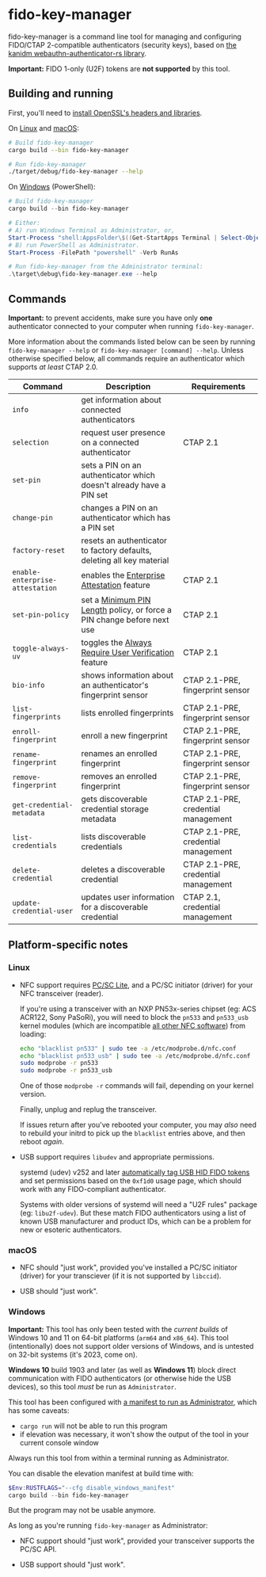 # fido-key-manager

fido-key-manager is a command line tool for managing and configuring FIDO/CTAP
2-compatible authenticators (security keys), based on
[the kanidm webauthn-authenticator-rs library][0].

**Important:** FIDO 1-only (U2F) tokens are **not supported** by this tool.

[0]: ../webauthn-authenticator-rs/README.md

## Building and running

First, you'll need to [install OpenSSL's headers and libraries](../OpenSSL.md).

On [Linux](#linux) and [macOS](#macos):

```sh
# Build fido-key-manager
cargo build --bin fido-key-manager

# Run fido-key-manager
./target/debug/fido-key-manager --help
```

On [Windows](#windows) (PowerShell):

```powershell
# Build fido-key-manager
cargo build --bin fido-key-manager

# Either:
# A) run Windows Terminal as Administrator, or,
Start-Process "shell:AppsFolder\$((Get-StartApps Terminal | Select-Object -First 1).AppId)" -Verb RunAs
# B) run PowerShell as Administrator.
Start-Process -FilePath "powershell" -Verb RunAs

# Run fido-key-manager from the Administrator terminal:
.\target\debug\fido-key-manager.exe --help
```

## Commands

**Important:** to prevent accidents, make sure you have only **one**
authenticator connected to your computer when running `fido-key-manager`.

More information about the commands listed below can be seen by running
`fido-key-manager --help` or `fido-key-manager [command] --help`. Unless
otherwise specified below, all commands require an authenticator which supports
*at least* CTAP 2.0.

Command | Description | Requirements
------- | ----------- | ------------
`info` | get information about connected authenticators
`selection` | request user presence on a connected authenticator | CTAP 2.1
`set-pin` | sets a PIN on an authenticator which doesn't already have a PIN set
`change-pin` | changes a PIN on an authenticator which has a PIN set
`factory-reset` | resets an authenticator to factory defaults, deleting all key material
`enable-enterprise-attestation` | enables the [Enterprise Attestation][] feature | CTAP 2.1
`set-pin-policy` | set a [Minimum PIN Length][] policy, or force a PIN change before next use | CTAP 2.1
`toggle-always-uv` | toggles the [Always Require User Verification][] feature | CTAP 2.1
`bio-info` | shows information about an authenticator's fingerprint sensor | CTAP 2.1-PRE, fingerprint sensor
`list-fingerprints` | lists enrolled fingerprints | CTAP 2.1-PRE, fingerprint sensor
`enroll-fingerprint` | enroll a new fingerprint | CTAP 2.1-PRE, fingerprint sensor
`rename-fingerprint` | renames an enrolled fingerprint | CTAP 2.1-PRE, fingerprint sensor
`remove-fingerprint` | removes an enrolled fingerprint | CTAP 2.1-PRE, fingerprint sensor
`get-credential-metadata` | gets discoverable credential storage metadata | CTAP 2.1-PRE, credential management
`list-credentials` | lists discoverable credentials | CTAP 2.1-PRE, credential management
`delete-credential` | deletes a discoverable credential | CTAP 2.1-PRE, credential management
`update-credential-user` | updates user information for a discoverable credential | CTAP 2.1, credential management

[Always Require User Verification]: https://fidoalliance.org/specs/fido-v2.1-ps-20210615/fido-client-to-authenticator-protocol-v2.1-ps-errata-20220621.html#sctn-feature-descriptions-alwaysUv
[Enterprise Attestation]: https://fidoalliance.org/specs/fido-v2.1-ps-20210615/fido-client-to-authenticator-protocol-v2.1-ps-errata-20220621.html#sctn-feature-descriptions-enterp-attstn
[Minimum PIN Length]: https://fidoalliance.org/specs/fido-v2.1-ps-20210615/fido-client-to-authenticator-protocol-v2.1-ps-errata-20220621.html#sctn-feature-descriptions-minPinLength

## Platform-specific notes

### Linux

* NFC support requires [PC/SC Lite][], and a PC/SC initiator (driver) for your
  NFC transceiver (reader).

  If you're using a transceiver with an NXP PN53x-series chipset (eg: ACS
  ACR122, Sony PaSoRi), you will need to block the `pn533` and `pn533_usb`
  kernel modules (which are incompatible [all other NFC software][linuxnfc])
  from loading:

  ```sh
  echo "blacklist pn533" | sudo tee -a /etc/modprobe.d/nfc.conf
  echo "blacklist pn533_usb" | sudo tee -a /etc/modprobe.d/nfc.conf
  sudo modprobe -r pn533
  sudo modprobe -r pn533_usb
  ```

  One of those `modprobe -r` commands will fail, depending on your kernel
  version.
  
  Finally, unplug and replug the transceiver.

  If issues return after you've rebooted your computer, you may *also* need to
  rebuild your initrd to pick up the `blacklist` entries above, and then reboot
  *again*.

* USB support requires `libudev` and appropriate permissions.

  systemd (udev) v252 and later
  [automatically tag USB HID FIDO tokens][udev-tag] and set permissions
  based on the `0xf1d0` usage page, which should work with any
  FIDO-compliant authenticator.

  Systems with older versions of systemd will need a "U2F rules" package
  (eg: `libu2f-udev`). But these match FIDO authenticators using a list of known
  USB manufacturer and product IDs, which can be a problem for new or esoteric
  authenticators.

[linuxnfc]: https://ludovicrousseau.blogspot.com/2013/11/linux-nfc-driver-conflicts-with-ccid.html
[PC/SC Lite]: https://pcsclite.apdu.fr/
[udev-tag]: https://github.com/systemd/systemd/issues/11996

### macOS

* NFC should "just work", provided you've installed a PC/SC initiator
  (driver) for your transciever (if it is not supported by `libccid`).

* USB should "just work".

### Windows

**Important:** This tool has only been tested with the *current builds* of
Windows 10 and 11 on 64-bit platforms (`arm64` and `x86_64`). This tool
(intentionally) does not support older versions of Windows, and is untested on
32-bit systems (it's 2023, come on).

**Windows 10** build 1903 and later (as well as **Windows 11**) block direct
communication with FIDO authenticators (or otherwise hide the USB devices), so
this tool *must* be run as `Administrator`.

This tool has been configured with [a manifest to run as Administrator][1],
which has some caveats:

* `cargo run` will not be able to run this program
* if elevation was necessary, it won't show the output of the tool in your
  current console window

Always run this tool from within a terminal running as Administrator.

You can disable the elevation manifest at build time with:

```powershell
$Env:RUSTFLAGS="--cfg disable_windows_manifest"
cargo build --bin fido-key-manager
```

But the program may not be usable anymore.

As long as you're running `fido-key-manager` as Administrator:

* NFC support should "just work", provided your transceiver supports the PC/SC 
  API.

* USB support should "just work".

[1]: https://learn.microsoft.com/en-us/previous-versions/bb756929(v=msdn.10)
